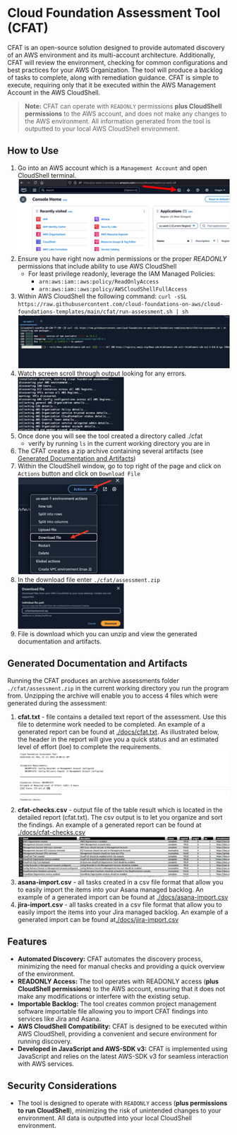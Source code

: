 # Cloud Foundation Assessment Tool (CFAT)

CFAT is an open-source solution designed to provide automated discovery of an AWS environment and its multi-account architecture. Additionally, CFAT will review the environment, checking for common configurations and best practices for your AWS Organization. The tool will produce a backlog of tasks to complete, along with remediation guidance. CFAT is simple to execute, requiring only that it be executed within the AWS Management Account in the AWS CloudShell.

>**Note:** CFAT can operate with `READONLY` permissions **plus CloudShell permissions** to the AWS account, and does not make any changes to the AWS environment. All information generated from the tool is outputted to your local AWS CloudShell environment.

## How to Use

1. Go into an AWS account which is a `Management Account` and open CloudShell terminal.
![Find CloudShell](./docs/open-cloudshell.png)
2. Ensure you have right now admin permissions or the proper *READONLY* permissions that include ability to use AWS CloudShell
    * For least privilege readonly, leverage the IAM Managed Policies:
        - `arn:aws:iam::aws:policy/ReadOnlyAccess`
        - `arn:aws:iam::aws:policy/AWSCloudShellFullAccess`
3. Within AWS CloudShell the following command: `curl -sSL https://raw.githubusercontent.com/cloud-foundations-on-aws/cloud-foundations-templates/main/cfat/run-assessment.sh | sh`
![Run CloudShell](./docs/cloudshell-console-run.png)
4. Watch screen scroll through output looking for any errors.
<br/><img src="./docs/cloudshell-output.png" alt="drawing" width="50%" height="50%"/>
5. Once done you will see the tool created a directory called ./cfat
    * verify by running `ls` in the current working directory you are in
6. The CFAT creates a zip archive containing several artifacts (see [Generated Documentation and Artifacts](#generated-documentation-and-artifacts))
7. Within the CloudShell window, go to top right of the page and click on `Actions` button and click on `Download File`
<br/><img src="./docs/cloudshell-download.png" alt="drawing" width="50%" height="50%"/>
8. In the download file enter `./cfat/assessment.zip`
<br/><img src="./docs/downloadfile.png" alt="drawing" width="50%" height="50%"/>
9. File is download which you can unzip and view the generated documentation and artifacts.

## Generated Documentation and Artifacts

Running the CFAT produces an archive assessments folder `./cfat/assessment.zip` in the current working directory you run the program from. Unzipping the archive will enable you to access 4 files which were generated during the assessment:

1. **cfat.txt** - file contains a detailed text report of the assessment. Use this file to determine work needed to be completed. An example of a generated report can be found at [./docs/cfat.txt](./docs/cfat.txt). As illustrated below, the header in the report will give you a quick status and an estimated level of effort (loe) to complete the requirements.
![report header](./docs/report-header.png)
2. **cfat-checks.csv** - output file of the table result which is located in the detailed report (cfat.txt). The csv output is to let you organize and sort the findings. An example of a generated report can be found at [./docs/cfat-checks.csv](./docs/cfat-checks.csv)
![check output](./docs/checks-output.png)
3. **asana-import.csv** - all tasks created in a csv file format that allow you to easily import the items into your Asana managed backlog. An example of a generated import can be found at [./docs/asana-import.csv](./docs/asana-import.csv)
4. **jira-import.csv** - all tasks created in a csv file format that allow you to easily import the items into your Jira managed backlog. An example of a generated import can be found at[./docs/jira-import.csv](./docs/jira-import.csv)

## Features

* **Automated Discovery:** CFAT automates the discovery process, minimizing the need for manual checks and providing a quick overview of the environment.
* **READONLY Access:** The tool operates with READONLY access (**plus CloudShell permissions**) to the AWS account, ensuring that it does not make any modifications or interfere with the existing setup.
* **Importable Backlog:** The tool creates common project management software importable file allowing you to import CFAT findings into services like Jira and Asana.
* **AWS CloudShell Compatibility:** CFAT is designed to be executed within AWS CloudShell, providing a convenient and secure environment for running discovery.
* **Developed in JavaScript and AWS-SDK v3:** CFAT is implemented using JavaScript and relies on the latest AWS-SDK v3 for seamless interaction with AWS services.

## Security Considerations

* The tool is designed to operate with `READONLY` access (**plus permissions to run CloudShell**), minimizing the risk of unintended changes to your environment. All data is outputted into your local CloudShell environment.
